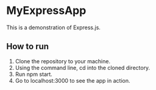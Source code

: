 # MyExpressApp

This is a demonstration of Express.js.

## How to run
1. Clone the repository to your machine.
2. Using the command line, cd into the cloned directory.
3. Run npm start.
4. Go to localhost:3000 to see the app in action.
